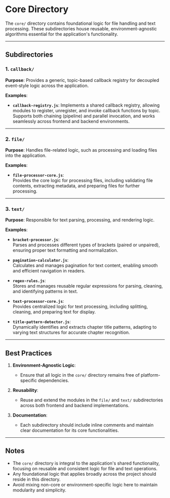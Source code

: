 # Core Directory

The `core/` directory contains foundational logic for file handling and text processing. These subdirectories house reusable, environment-agnostic algorithms essential for the application's functionality.

---

## Subdirectories

### 1. `callback/`

**Purpose**: Provides a generic, topic-based callback registry for decoupled event-style logic across the application.

**Examples**:

- **`callback-registry.js`**:
  Implements a shared callback registry, allowing modules to register, unregister, and invoke callback functions by topic. Supports both chaining (pipeline) and parallel invocation, and works seamlessly across frontend and backend environments.

---

### 2. `file/`

**Purpose**: Handles file-related logic, such as processing and loading files into the application.

**Examples**:

- **`file-processor-core.js`**:  
  Provides the core logic for processing files, including validating file contents, extracting metadata, and preparing files for further processing.

---

### 3. `text/`

**Purpose**: Responsible for text parsing, processing, and rendering logic.

**Examples**:

- **`bracket-processor.js`**:  
  Parses and processes different types of brackets (paired or unpaired), ensuring proper text formatting and normalization.

- **`pagination-calculator.js`**:  
  Calculates and manages pagination for text content, enabling smooth and efficient navigation in readers.

- **`regex-rules.js`**:  
  Stores and manages reusable regular expressions for parsing, cleaning, and identifying patterns in text.

- **`text-processor-core.js`**:  
  Provides centralized logic for text processing, including splitting, cleaning, and preparing text for display.

- **`title-pattern-detector.js`**:  
  Dynamically identifies and extracts chapter title patterns, adapting to varying text structures for accurate chapter recognition.

---

## Best Practices

1. **Environment-Agnostic Logic**:
   - Ensure that all logic in the `core/` directory remains free of platform-specific dependencies.

2. **Reusability**:
   - Reuse and extend the modules in the `file/` and `text/` subdirectories across both frontend and backend implementations.

3. **Documentation**:
   - Each subdirectory should include inline comments and maintain clear documentation for its core functionalities.

---

## Notes

- The `core/` directory is integral to the application's shared functionality, focusing on reusable and consistent logic for file and text operations.
- Any foundational logic that applies broadly across the project should reside in this directory.
- Avoid mixing non-core or environment-specific logic here to maintain modularity and simplicity.

